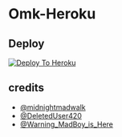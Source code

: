 # Omk-Heroku

## Deploy
[![Deploy To Heroku](https://www.herokucdn.com/deploy/button.svg)](https://dashboard.heroku.com/new?button-url=https%3A%2F%2Fgithub.com%2Fmadboy482%2FOmki&template=https%3A%2F%2Fgithub.com%2Fmadboy482%2FOmki)

## credits
   - [@midnightmadwalk](https://telegram.me/midnightmadwalk)
   - [@DeletedUser420](https://telegram.me/DeletedUser420)
   - [@Warning_MadBoy_is_Here](https://telegram.me/Warning_MadBoy_is_Here)
